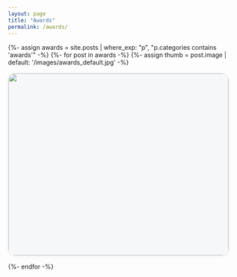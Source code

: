 ```yaml
---
layout: page
title: "Awards"
permalink: /awards/
---
```


<style>
.cards {display:grid; grid-template-columns: repeat(auto-fill,minmax(260px,1fr)); gap:16px; margin-top: 1rem;}
.card {border:1px solid #e5e7eb; border-radius:16px; overflow:hidden; background:#fff; box-shadow:0 2px 8px rgba(0,0,0,.04); transition:transform .15s ease, box-shadow .15s ease;}
.card:hover {transform:translateY(-2px); box-shadow:0 6px 16px rgba(0,0,0,.08);}
.card-link {text-decoration:none; color:inherit; display:block;}
.card-thumb {width:100%; aspect-ratio:16/9; object-fit:cover; display:block; background:#f6f7f9;}
.card-body {padding:14px 16px;}
.card-date {font-size:.875rem; color:#6b7280;}
.card-title {margin:6px 0 6px; font-size:1.0rem; line-height:1.4;}
.card-excerpt {margin:0; color:#374151; font-size:.95rem;}
</style>

<div class="cards">
{%- assign awards = site.posts | where_exp: "p", "p.categories contains 'awards'" -%}
{%- for post in awards -%}
  {%- assign thumb = post.image | default: '/images/awards_default.jpg' -%}
  <article class="card">
    <a class="card-link" href="{{ post.url | relative_url }}">
      <img class="card-thumb" src="{{ thumb | relative_url }}" alt="">
      <div class="card-body">
        <time class="card-date">{{ post.date | date: "%Y-%m-%d" }}</time>
        <h3 class="card-title">{{ post.title }}</h3>
        {%- if post.excerpt -%}
          <p class="card-excerpt">{{ post.excerpt | strip_html | truncate: 140 }}</p>
        {%- endif -%}
      </div>
    </a>
  </article>
{%- endfor -%}
</div>
